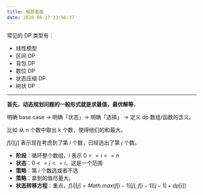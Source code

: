 ```yaml
---
title: 解题套路
date: 2020-08-27 23:56:37
---
```


常见的 DP 类型有：

- 线性模型
- 区间 DP
- 背包 DP
- 数位 DP
- 状态压缩 DP
- 树状 DP

---

**首先，动态规划问题的一般形式就是求最值，最优解等**，

<span class='pink'>明确 base case -> 明确「状态」-> 明确「选择」 -> 定义 dp 数组/函数的含义。</span>

比如 从 n 个数中取出 k 个数，使得他们的和最大。

$f[i][j]$ 表示现在考虑到了第 $i$ 个数，已经选出了第 $j$ 个数。

- **阶段**：循环整个数组，$i$ 表示 $0 <= i <= n$
- **状态**：$0 <= j <= i$，这是一个范围
- **策略**：第 $i$ 个数选或者不选
- **策略**：拿到的值尽量大。
- **状态转移方程**：重点，$f[i][j] = Math.max(f[i - 1][j], f[i - 1][j - 1] + dp[i])$
